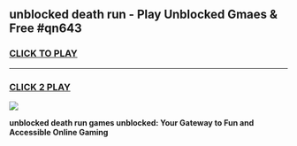 
## unblocked death run - Play Unblocked Gmaes & Free #qn643
<h3>
<a href="https://news.freeplayer.one?title=unblocked_death_run&ref=26F">CLICK TO PLAY</a></h3>
<hr>

<h3>
<a href="https://news.freeplayer.one?title=unblocked_death_run&ref=26F">CLICK 2 PLAY</a>
  
</h3>

<a href="https://news.freeplayer.one?title=unblocked_death_run&ref=26F/"><img src="https://clearcache.store/games.png"></a>


**unblocked death run games unblocked: Your Gateway to Fun and Accessible Online Gaming**
